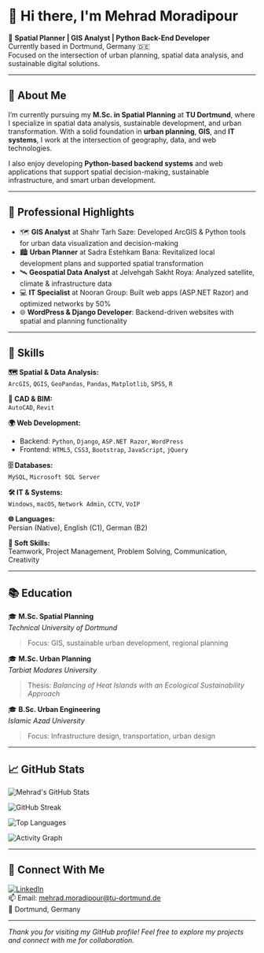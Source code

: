# 👋 Hi there, I'm Mehrad Moradipour

🎯 **Spatial Planner | GIS Analyst | Python Back-End Developer**  
Currently based in Dortmund, Germany 🇩🇪  
Focused on the intersection of urban planning, spatial data analysis, and sustainable digital solutions.

---

## 🧭 About Me

I’m currently pursuing my **M.Sc. in Spatial Planning** at **TU Dortmund**, where I specialize in spatial data analysis, sustainable development, and urban transformation. With a solid foundation in **urban planning**, **GIS**, and **IT systems**, I work at the intersection of geography, data, and web technologies.

I also enjoy developing **Python-based backend systems** and web applications that support spatial decision-making, sustainable infrastructure, and smart urban development.

---

## 💼 Professional Highlights

- 🗺️ **GIS Analyst** at Shahr Tarh Saze: Developed ArcGIS & Python tools for urban data visualization and decision-making  
- 🏙️ **Urban Planner** at Sadra Estehkam Bana: Revitalized local development plans and supported spatial transformation  
- 🛰️ **Geospatial Data Analyst** at Jelvehgah Sakht Roya: Analyzed satellite, climate & infrastructure data  
- 💻 **IT Specialist** at Nooran Group: Built web apps (ASP.NET Razor) and optimized networks by 50%  
- 🌐 **WordPress & Django Developer**: Backend-driven websites with spatial and planning functionality

---

## 🧠 Skills

**🗺️ Spatial & Data Analysis:**  
`ArcGIS`, `QGIS`, `GeoPandas`, `Pandas`, `Matplotlib`, `SPSS`, `R`

**📐 CAD & BIM:**  
`AutoCAD`, `Revit`

**🌍 Web Development:**  
- Backend: `Python`, `Django`, `ASP.NET Razor`, `WordPress`  
- Frontend: `HTML5`, `CSS3`, `Bootstrap`, `JavaScript`, `jQuery`

**🗄️ Databases:**  
`MySQL`, `Microsoft SQL Server`

**🛠️ IT & Systems:**  
`Windows`, `macOS`, `Network Admin`, `CCTV`, `VoIP`

**🌐 Languages:**  
Persian (Native), English (C1), German (B2)

**🤝 Soft Skills:**  
Teamwork, Project Management, Problem Solving, Communication, Creativity

---

## 📚 Education

🎓 **M.Sc. Spatial Planning**  
*Technical University of Dortmund*  
> Focus: GIS, sustainable urban development, regional planning

🎓 **M.Sc. Urban Planning**  
*Tarbiat Modares University*  
> Thesis: *Balancing of Heat Islands with an Ecological Sustainability Approach*

🎓 **B.Sc. Urban Engineering**  
*Islamic Azad University*  
> Focus: Infrastructure design, transportation, urban design

---

## 📈 GitHub Stats

![Mehrad's GitHub Stats](https://github-readme-stats.vercel.app/api?username=mehrad1994&show_icons=true&count_private=true&hide_border=true&bg_color=1c1917&title_color=0891b2&text_color=ffffff&icon_color=0891b2)

![GitHub Streak](https://github-readme-streak-stats.herokuapp.com/?user=mehrad1994&hide_border=true&background=1c1917&stroke=ffffff&ring=0891b2&fire=0891b2&currStreakNum=ffffff&currStreakLabel=0891b2&sideNums=ffffff&sideLabels=ffffff&dates=ffffff)

![Top Languages](https://github-readme-stats.vercel.app/api/top-langs/?username=mehrad1994&langs_count=10&layout=compact&hide_border=true&bg_color=1c1917&title_color=0891b2&text_color=ffffff&icon_color=0891b2)

![Activity Graph](https://github-readme-activity-graph.cyclic.app/graph?username=mehrad1994&bg_color=1c1917&color=ffffff&line=0891b2&point=ffffff&area=true&hide_border=true&custom_title=GitHub%20Commits%20Graph)

---

## 🔗 Connect With Me

[![LinkedIn](https://img.shields.io/badge/LinkedIn-blue?style=flat&logo=linkedin)](https://www.linkedin.com/in/mehrad-moradipour)  
📫 Email: mehrad.moradipour@tu-dortmund.de  
📍 Dortmund, Germany

---

_Thank you for visiting my GitHub profile! Feel free to explore my projects and connect with me for collaboration._


